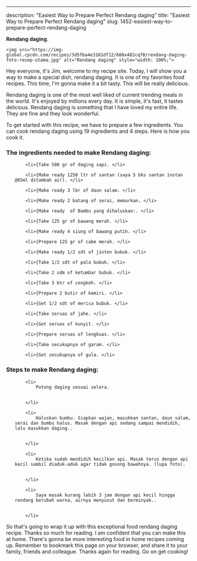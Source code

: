 ---
description: "Easiest Way to Prepare Perfect Rendang daging"
title: "Easiest Way to Prepare Perfect Rendang daging"
slug: 1452-easiest-way-to-prepare-perfect-rendang-daging

<p>
	<strong>Rendang daging</strong>. 
	
</p>
<p>
	
	<img src="https://img-global.cpcdn.com/recipes/3d5fba4e3181df12/680x482cq70/rendang-daging-foto-resep-utama.jpg" alt="Rendang daging" style="width: 100%;">
	
	
</p>
<p>
	Hey everyone, it's Jim, welcome to my recipe site. Today, I will show you a way to make a special dish, rendang daging. It is one of my favorites food recipes. This time, I'm gonna make it a bit tasty. This will be really delicious.
</p>
	
<p>
	
</p>
<p>
	Rendang daging is one of the most well liked of current trending meals in the world. It's enjoyed by millions every day. It is simple, it's fast, it tastes delicious. Rendang daging is something that I have loved my entire life. They are fine and they look wonderful.
</p>

<p>
To get started with this recipe, we have to prepare a few ingredients. You can cook rendang daging using 19 ingredients and 4 steps. Here is how you cook it.
</p>

<h3>The ingredients needed to make Rendang daging:</h3>

<ol>
	
		<li>{Take 500 gr of daging sapi. </li>
	
		<li>{Make ready 1250 ltr of santan (saya 5 bks santan instan @65ml ditambah air). </li>
	
		<li>{Make ready 3 lbr of daun salam. </li>
	
		<li>{Make ready 2 batang of serai, memarkan. </li>
	
		<li>{Make ready  of Bumbu yang dihaluskan:. </li>
	
		<li>{Take 125 gr of bawang merah. </li>
	
		<li>{Make ready 4 siung of bawang putih. </li>
	
		<li>{Prepare 125 gr of cabe merah. </li>
	
		<li>{Make ready 1/2 sdt of jinten bubuk. </li>
	
		<li>{Take 1/2 sdt of pala bubuk. </li>
	
		<li>{Take 2 sdm of ketumbar bubuk. </li>
	
		<li>{Take 3 btr of cengkeh. </li>
	
		<li>{Prepare 2 butir of kemiri. </li>
	
		<li>{Get 1/2 sdt of merica bubuk. </li>
	
		<li>{Take seruas of jahe. </li>
	
		<li>{Get seruas of kunyit. </li>
	
		<li>{Prepare seruas of lengkuas. </li>
	
		<li>{Take secukupnya of garam. </li>
	
		<li>{Get secukupnya of gula. </li>
	
</ol>
<p>
	
</p>

<h3>Steps to make Rendang daging:</h3>

<ol>
	
		<li>
			Potong daging sesuai selera.
			
			
		</li>
	
		<li>
			Haluskan bumbu. Siapkan wajan, masukkan santan, daun salam, serai dan bumbu halus. Masak dengan api sedang sampai mendidih, lalu masukkan daging..
			
			
		</li>
	
		<li>
			Ketika sudah mendidih kecilkan api. Masak terus dengan api kecil sambil diaduk-aduk agar tidak gosong bawahnya. (lupa foto).
			
			
		</li>
	
		<li>
			Saya masak kurang lebih 3 jam dengan api kecil hingga rendang berubah warna, airnya menyusut dan berminyak..
			
			
		</li>
	
</ol>

<p>
	
</p>

<p>
	So that's going to wrap it up with this exceptional food rendang daging recipe. Thanks so much for reading. I am confident that you can make this at home. There's gonna be more interesting food in home recipes coming up. Remember to bookmark this page on your browser, and share it to your family, friends and colleague. Thanks again for reading. Go on get cooking!
</p>
